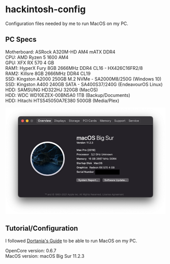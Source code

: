 # hackintosh-config
Configuration files needed by me to run MacOS on my PC.

## PC Specs
Motherboard: ASRock A320M-HD AM4 mATX DDR4  
CPU: AMD Ryzen 5 1600 AM4  
GPU: XFX RX 570 4 GB  
RAM1: HyperX Fury 8GB 2666MHz DDR4 CL16 - HX426C16FR2/8  
RAM2: Killsre 8GB 2666MHz DDR4 CL19  
SSD: Kingston A2000 250GB M.2 NVMe - SA2000M8/250G (Windows 10)  
SSD: Kingston A400 240GB SATA - SA400S37/240G (EndeavourOS Linux)  
HDD: SAMSUNG HD322HJ 320GB (MacOS)  
HDD: WDC WD10EZEX-00BN5A0 1TB (Backup/Documents)  
HDD: Hitachi HTS545050A7E380 500GB (Media/Plex)  

![About This Mac](Screenshots/ScreenShot_1.png)

## Tutorial/Configuration
I followed [Dortania's Guide](https://dortania.github.io/getting-started/) to be able to run MacOS on my PC.

OpenCore version: 0.6.7  
MacOS version: macOS Big Sur 11.2.3  
